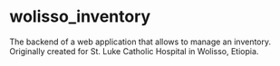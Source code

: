 # wolisso_inventory
The backend of a web application that allows to manage an inventory. Originally created for St. Luke Catholic Hospital in Wolisso, Etiopia.
